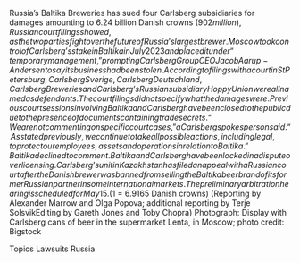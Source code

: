 Russia’s Baltika Breweries has sued four Carlsberg subsidiaries for damages amounting to 6.24 billion Danish crowns ($902 million), Russian court filings showed, as the two parties fight over the future of Russia’s largest brewer.
Moscow took control of Carlsberg’s stake in Baltika in July 2023 and placed it under “temporary management,” prompting Carlsberg Group CEO Jacob Aarup-Andersen to say its business had been stolen.
According to filings with a court in St Petersburg, Carlsberg Sverige, Carlsberg Deutschland, Carlsberg Breweries and Carlsberg’s Russian subsidiary Hoppy Union were all named as defendants.
The court filings did not specify what the damages were. Previous court sessions involving Baltika and Carlsberg have been closed to the public due to the presence of documents containing trade secrets.
“We are not commenting on specific court cases,” a Carlsberg spokesperson said. “As stated previously, we continue to take all possible actions, including legal, to protect our employees, assets and operations in relation to Baltika.”
Baltika declined to comment.
Baltika and Carlsberg have been locked in a dispute over licensing. Carlsberg’s unit in Kazakhstan has filed an appeal with a Russian court after the Danish brewer was banned from selling the Baltika beer brand of its former Russian partner in some international markets.
The preliminary arbitration hearing is scheduled for May 15.
($1 = 6.9165 Danish crowns)
(Reporting by Alexander Marrow and Olga Popova; additional reporting by Terje SolsvikEditing by Gareth Jones and Toby Chopra)
Photograph: Display with Carlsberg cans of beer in the supermarket Lenta, in Moscow; photo credit: Bigstock

Topics
Lawsuits
Russia
